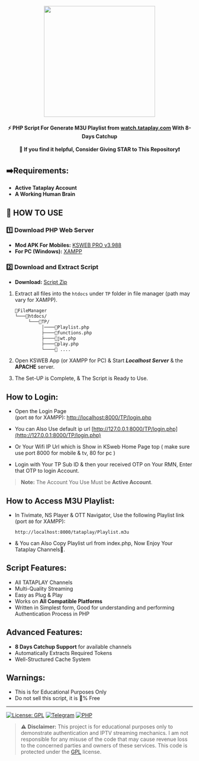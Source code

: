 
<p align='center'><img src="https://i.ibb.co/f7fLjcX/Tataplay.png" width="300" ></p>

<h4 align='center'>⚡ PHP Script For Generate M3U Playlist from <a href="tataplay.com">watch.tataplay.com</a> With 8-Days Catchup<br><br>🌟 If you find it helpful, Consider Giving STAR to This Repository❗</h4>

## ➡️Requirements:
- **Active Tataplay Account**
- **A Working Human Brain**

## 🎯 HOW TO USE

### 1️⃣ Download PHP Web Server

- **Mod APK For Mobiles:** [KSWEB PRO v3.988](https://apkmodct.com/ksweb/)
- **For PC (Windows):** [XAMPP](https://www.apachefriends.org/download.html)

### 2️⃣ Download and Extract Script

- **Download:** [Script Zip](TP_v1.5.zip)

1. Extract all files into the `htdocs` under `TP` folder in file manager (path may vary for XAMPP).
    ```bash
    📂FileManager
    └───📂htdocs/
         └───📂TP/
              │────📄Playlist.php
              ├────📄functions.php
              ├────📄jwt.php
              ├────📄play.php
              └────📄 ....
    ```
2. Open KSWEB App (or XAMPP for PC) & Start ***Localhost Server*** & the **APACHE** server.

3. The Set-UP is Complete, & The Script is Ready to Use.

## How to Login:

- Open the Login Page<br>(port `80` for XAMPP): [http://localhost:8000/TP/login.php](http://localhost:8000/TP/login.php)

- You can Also Use default ip url
[http://127.0.0.1:8000/TP/login.php](http://127.0.0.1:8000/TP/login.php)

- Or Your Wifi IP Url which is Show in KSweb Home Page top ( make sure use port 8000 for mobile & tv, 80 for pc )

- Login with Your TP Sub ID & then your received OTP on Your RMN, Enter that OTP to login Account.
> **Note:** The Account You Use Must be **Active Account**.

## How to Access M3U Playlist:

- In Tivimate, NS Player & OTT Navigator, Use the following Playlist link (port `80` for XAMPP):
    ```
    http://localhost:8000/tataplay/Playlist.m3u
    ```
- & You can Also Copy Playlist url from index.php, Now Enjoy Your Tataplay Channels🎉.

## Script Features:

- All TATAPLAY Channels
- Multi-Quality Streaming
- Easy as Plug & Play
- Works on **All Compatible Platforms**
- Written in Simplest form, Good for understanding and performing Authentication Process in PHP

## Advanced Features:

- **8 Days Catchup Support** for available channels
- Automatically Extracts Required Tokens
- Well-Structured Cache System

## Warnings:

- This is for Educational Purposes Only
- Do not sell this script, it is 💯% Free

<hr>

[![License: GPL](https://img.shields.io/badge/License-GPL-blue.svg)](LICENSE)
[![Telegram](https://img.shields.io/badge/Telegram-Join%20Channel-blue?logo=telegram)](https://t.me/DenverIsAlivee)
[![PHP](https://img.shields.io/badge/PHP-7.4%2B-purple)]()

> ⚠️ **Disclaimer:** This project is for educational purposes only to demonstrate authentication and IPTV streaming mechanics. I am not responsible for any misuse of the code that may cause revenue loss to the concerned parties and owners of these services. This code is protected under the [GPL](LICENSE) license.

<!-- DO NOT REMOVE THIS CREDIT -->
<!-- © 2022-25 @Denver1769 -->

